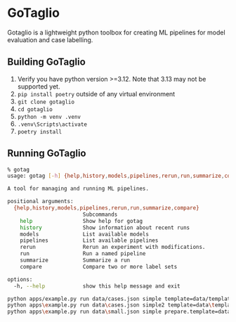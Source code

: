 # GoTaglio

Gotaglio is a lightweight python toolbox for creating ML pipelines for model evaluation and case labelling.

## Building GoTaglio

1. Verify you have python version >=3.12. Note that 3.13 may not be supported yet.
1. `pip install poetry` outside of any virtual environment
1. `git clone gotaglio`
1. `cd gotaglio`
1. `python -m venv .venv`
1. `.venv\Scripts\activate`
1. `poetry install`

## Running GoTaglio

~~~sh
% gotag
usage: gotag [-h] {help,history,models,pipelines,rerun,run,summarize,compare} ...

A tool for managing and running ML pipelines.

positional arguments:
  {help,history,models,pipelines,rerun,run,summarize,compare}
                        Subcommands
    help                Show help for gotag
    history             Show information about recent runs
    models              List available models
    pipelines           List available pipelines
    rerun               Rerun an experiment with modifications.
    run                 Run a named pipeline
    summarize           Summarize a run
    compare             Compare two or more label sets

options:
  -h, --help            show this help message and exit
~~~

~~~sh
python apps/example.py run data/cases.json simple template=data/template.txt model=gpt3.5
python apps\example.py run data\cases.json simple2 template=data\template.txt model=gpt3.5
python apps\example.py run data\small.json simple prepare.template=data\template.txt infer.model=flakey
~~~
